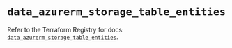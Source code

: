 # `data_azurerm_storage_table_entities`

Refer to the Terraform Registry for docs: [`data_azurerm_storage_table_entities`](https://registry.terraform.io/providers/hashicorp/azurerm/4.40.0/docs/data-sources/storage_table_entities).
